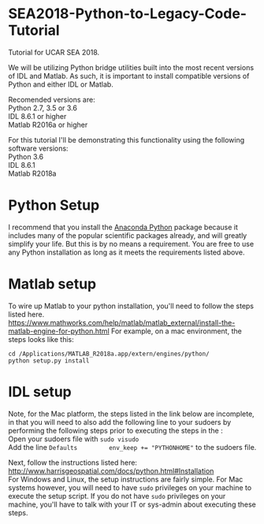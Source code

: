# SEA2018-Python-to-Legacy-Code-Tutorial
Tutorial for UCAR SEA 2018.

We will be utilizing Python bridge utilities built into the most recent versions of IDL and Matlab.  As such, it is important to install compatible versions of Python and either IDL or Matlab.

Recomended versions are:  
Python 2.7, 3.5 or 3.6  
IDL 8.6.1 or higher  
Matlab R2016a or higher

For this tutorial I'll be demonstrating this functionality using the following software versions:  
Python 3.6  
IDL 8.6.1  
Matlab R2018a

# Python Setup

I recommend that you install the [Anaconda Python](https://www.anaconda.com/download) package because it includes many of the popular scientific packages already, and will greatly simplify your life.  But this is by no means a requirement.  You are free to use any Python installation as long as it meets the requirements listed above.

# Matlab setup

To wire up Matlab to your python installation, you'll need to follow the steps listed here.
https://www.mathworks.com/help/matlab/matlab_external/install-the-matlab-engine-for-python.html
For example, on a mac environment, the steps looks like this:

`cd /Applications/MATLAB_R2018a.app/extern/engines/python/`  
`python setup.py install`

# IDL setup

Note, for the Mac platform, the steps listed in the link below are incomplete, in that you will need to also add the following line to your sudoers by performing the following steps prior to executing the steps in the :  
Open your sudoers file with `sudo visudo`  
Add the line `Defaults         env_keep += "PYTHONHOME"` to the sudoers file.  

Next, follow the instructions listed here:  
http://www.harrisgeospatial.com/docs/python.html#Installation  
For Windows and Linux, the setup instructions are fairly simple.  For Mac systems however, you will need to have `sudo` privileges on your machine to execute the setup script.  If you do not have `sudo` privileges on your machine, you'll have to talk with your IT or sys-admin about executing these steps.  



